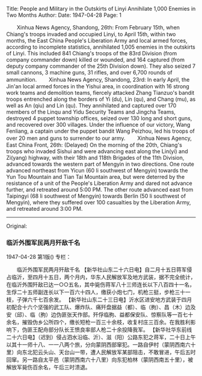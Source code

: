 Title: People and Military in the Outskirts of Linyi Annihilate 1,000 Enemies in Two Months
Author:
Date: 1947-04-28
Page: 1

　　Xinhua News Agency, Shandong, 26th: From February 15th, when Chiang's troops invaded and occupied Linyi, to April 15th, within two months, the East China People's Liberation Army and local armed forces, according to incomplete statistics, annihilated 1,005 enemies in the outskirts of Linyi. This included 841 Chiang's troops of the 83rd Division (from company commander down) killed or wounded, and 164 captured (from deputy company commander of the 25th Division down). They also seized 7 small cannons, 3 machine guns, 31 rifles, and over 6,700 rounds of ammunition.
　　Xinhua News Agency, Shandong, 23rd: In early April, the Jin'an local armed forces in the Yishui area, in coordination with 16 strong work teams and demolition teams, fiercely attacked Zhang Tianzuo's bandit troops entrenched along the borders of Yi (du), Lin (qu), and Chang (mu), as well as An (qiu) and Lin (qu). They annihilated and captured over 170 members of the Linqu and Yidu Security Teams and Jingcha Teams, destroyed 4 puppet township offices, seized over 130 long and short guns, and recovered over 300 villages. Under the influence of our victory, Wang Fenliang, a captain under the puppet bandit Wang Peizhou, led his troops of over 20 men and guns to surrender to our army.
　　Xinhua News Agency, East China Front, 26th: (Delayed) On the morning of the 20th, Chiang's troops who invaded Sishui and were advancing east along the Lin(yi) and Zi(yang) highway, with their 18th and 118th Brigades of the 11th Division, advanced towards the western part of Mengyin in two directions. One route advanced northeast from Yicun (60 li southwest of Mengyin) towards the Yun Tou Mountain and Tian Tai Mountain area, but were deterred by the resistance of a unit of the People's Liberation Army and dared not advance further, and retreated around 5:00 PM. The other route advanced east from Taipingyi (68 li southwest of Mengyin) towards Berlin (50 li southwest of Mengyin), where they suffered over 100 casualties by the Liberation Army, and retreated around 3:00 PM.



<hr /> 

Original: 


### 临沂外围军民两月歼敌千名

1947-04-28
第1版()
专栏：

　　临沂外围军民两月歼敌千名
    【新华社山东二十六日电】自二月十五日蒋军侵占临沂，至四月十五日，两个月内，华东人民解放军及地方武装，据不完全统计，在临沂外围歼敌已达一○○五名，其中毙伤蒋军八十三师连长以下八百四十一名，生俘二十五师副连长以下一百六十四人，缴获小炮七门，机枪三挺，步枪三十一枝，子弹六千七百余发。
    【新华社山东二十三日电】沂水区进安地方武装于四月初配合十六个坚强的武工队、爆炸队、痛歼盘据益（都）、临（朐）、昌（木）边及安（邱）、临（朐）边伪匪张天作部。歼俘临朐、益都保安队、惊察队等一百七十余名，摧毁伪乡公所四个，缴长短枪一百三十余枝，收复村庄三百余。在我胜利影响下，伪匪王配舟部分队长王愤良率部人枪二十余投降我军。
    【新华社华东前线二十六日电】（迟到）侵占泗水沿临、沂）、滋（阳）公路东犯之蒋军，二十日上午以其十一师十八、一一八两个旅，分向蒙阴西部窜犯。一路自伊村（蒙阴西南六十里）向东北犯云头山、天台山一带，遭人民解放军某部阻击，不敢冒进，午后五时回窜。另一路自太平邑（蒙阴西南六十八里）向东犯柏林（蒙阴西南五十里），被解放军毙伤百余名，午后三时溃退。
